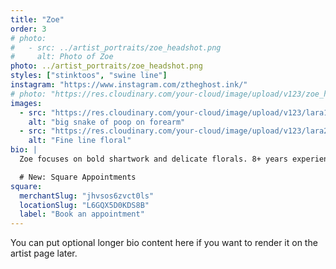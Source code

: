 ```yaml
---
title: "Zoe"
order: 3
# photo: 
#   - src: ../artist_portraits/zoe_headshot.png
#     alt: Photo of Zoe
photo: ../artist_portraits/zoe_headshot.png
styles: ["stinktoos", "swine line"]
instagram: "https://www.instagram.com/ztheghost.ink/"
# photo: "https://res.cloudinary.com/your-cloud/image/upload/v123/zoe_headshot.jpg"  # ← new
images:
  - src: "https://res.cloudinary.com/your-cloud/image/upload/v123/lara1.jpg"
    alt: "big snake of poop on forearm"
  - src: "https://res.cloudinary.com/your-cloud/image/upload/v123/lara2.jpg"
    alt: "Fine line floral"
bio: |
  Zoe focuses on bold shartwork and delicate florals. 8+ years experience. vercel-github connection test

  # New: Square Appointments
square:
  merchantSlug: "jhvsos6zvct0ls"
  locationSlug: "L6GQX5D0KDS8B"
  label: "Book an appointment"
---
```


You can put optional longer bio content here if you want to render it on the artist page later.
